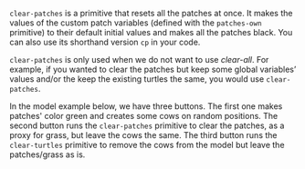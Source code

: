 `clear-patches` is a primitive that resets all the patches at once. It makes the values of the custom patch variables (defined with the `patches-own` primitive) to their default initial values and makes all the patches black. You can also use its shorthand version `cp` in your code. 



`clear-patches` is only used when we do not want to use *clear-all*. For example, if you wanted to clear the patches but keep some global variables’ values and/or the keep the existing turtles the same, you would use `clear-patches`. 



In the model example below, we have three buttons. The first one makes patches' color green and creates some cows on random positions. The second button runs the `clear-patches` primitive to clear the patches, as a proxy for grass, but leave the cows the same. The third button runs the `clear-turtles` primitive to remove the cows from the model but leave the patches/grass as is. 